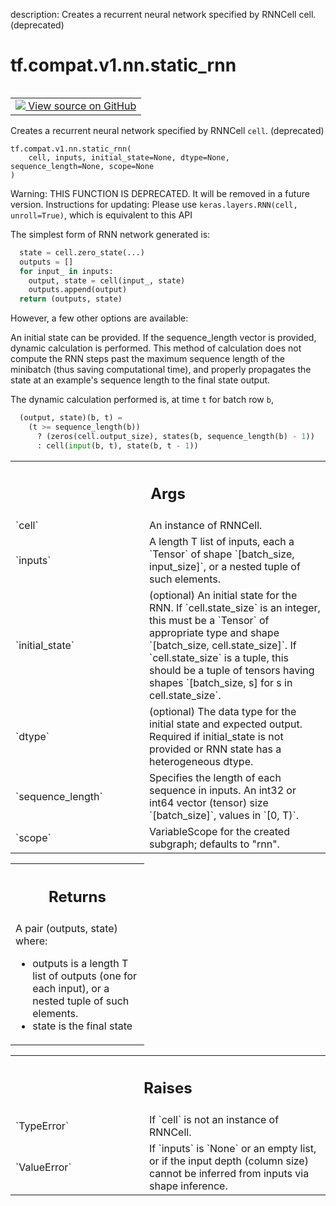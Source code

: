 description: Creates a recurrent neural network specified by RNNCell cell. (deprecated)

<div itemscope itemtype="http://developers.google.com/ReferenceObject">
<meta itemprop="name" content="tf.compat.v1.nn.static_rnn" />
<meta itemprop="path" content="Stable" />
</div>

# tf.compat.v1.nn.static_rnn

<!-- Insert buttons and diff -->

<table class="tfo-notebook-buttons tfo-api nocontent" align="left">
<td>
  <a target="_blank" href="https://github.com/tensorflow/tensorflow/blob/r2.2/tensorflow/python/ops/rnn.py#L1262-L1444">
    <img src="https://www.tensorflow.org/images/GitHub-Mark-32px.png" />
    View source on GitHub
  </a>
</td>
</table>



Creates a recurrent neural network specified by RNNCell `cell`. (deprecated)

<pre class="devsite-click-to-copy prettyprint lang-py tfo-signature-link">
<code>tf.compat.v1.nn.static_rnn(
    cell, inputs, initial_state=None, dtype=None, sequence_length=None, scope=None
)
</code></pre>



<!-- Placeholder for "Used in" -->

Warning: THIS FUNCTION IS DEPRECATED. It will be removed in a future version.
Instructions for updating:
Please use `keras.layers.RNN(cell, unroll=True)`, which is equivalent to this API

The simplest form of RNN network generated is:

```python
  state = cell.zero_state(...)
  outputs = []
  for input_ in inputs:
    output, state = cell(input_, state)
    outputs.append(output)
  return (outputs, state)
```
However, a few other options are available:

An initial state can be provided.
If the sequence_length vector is provided, dynamic calculation is performed.
This method of calculation does not compute the RNN steps past the maximum
sequence length of the minibatch (thus saving computational time),
and properly propagates the state at an example's sequence length
to the final state output.

The dynamic calculation performed is, at time `t` for batch row `b`,

```python
  (output, state)(b, t) =
    (t >= sequence_length(b))
      ? (zeros(cell.output_size), states(b, sequence_length(b) - 1))
      : cell(input(b, t), state(b, t - 1))
```

<!-- Tabular view -->
 <table class="responsive fixed orange">
<colgroup><col width="214px"><col></colgroup>
<tr><th colspan="2"><h2 class="add-link">Args</h2></th></tr>

<tr>
<td>
`cell`
</td>
<td>
An instance of RNNCell.
</td>
</tr><tr>
<td>
`inputs`
</td>
<td>
A length T list of inputs, each a `Tensor` of shape `[batch_size,
input_size]`, or a nested tuple of such elements.
</td>
</tr><tr>
<td>
`initial_state`
</td>
<td>
(optional) An initial state for the RNN. If `cell.state_size`
is an integer, this must be a `Tensor` of appropriate type and shape
`[batch_size, cell.state_size]`. If `cell.state_size` is a tuple, this
should be a tuple of tensors having shapes `[batch_size, s] for s in
cell.state_size`.
</td>
</tr><tr>
<td>
`dtype`
</td>
<td>
(optional) The data type for the initial state and expected output.
Required if initial_state is not provided or RNN state has a heterogeneous
dtype.
</td>
</tr><tr>
<td>
`sequence_length`
</td>
<td>
Specifies the length of each sequence in inputs. An int32
or int64 vector (tensor) size `[batch_size]`, values in `[0, T)`.
</td>
</tr><tr>
<td>
`scope`
</td>
<td>
VariableScope for the created subgraph; defaults to "rnn".
</td>
</tr>
</table>



<!-- Tabular view -->
 <table class="responsive fixed orange">
<colgroup><col width="214px"><col></colgroup>
<tr><th colspan="2"><h2 class="add-link">Returns</h2></th></tr>
<tr class="alt">
<td colspan="2">
A pair (outputs, state) where:

- outputs is a length T list of outputs (one for each input), or a nested
tuple of such elements.
- state is the final state
</td>
</tr>

</table>



<!-- Tabular view -->
 <table class="responsive fixed orange">
<colgroup><col width="214px"><col></colgroup>
<tr><th colspan="2"><h2 class="add-link">Raises</h2></th></tr>

<tr>
<td>
`TypeError`
</td>
<td>
If `cell` is not an instance of RNNCell.
</td>
</tr><tr>
<td>
`ValueError`
</td>
<td>
If `inputs` is `None` or an empty list, or if the input depth
(column size) cannot be inferred from inputs via shape inference.
</td>
</tr>
</table>

